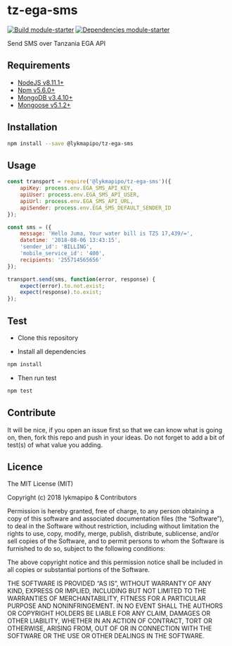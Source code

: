 # tz-ega-sms

[![Build module-starter](https://travis-ci.org/lykmapipo/tz-ega-sms.svg?branch=develop)](https://travis-ci.org/lykmapipo/tz-ega-sms)
[![Dependencies module-starter](https://david-dm.org/lykmapipo/tz-ega-sms/module-starter.svg?style=flat-square)](https://david-dm.org/lykmapipo/tz-ega-sms)

Send SMS over Tanzania EGA API

## Requirements

- [NodeJS v8.11.1+](https://nodejs.org)
- [Npm v5.6.0+](https://www.npmjs.com/)
- [MongoDB v3.4.10+](https://www.mongodb.com/)
- [Mongoose v5.1.2+](https://github.com/Automattic/mongoose)

## Installation

```sh
npm install --save @lykmapipo/tz-ega-sms
```

## Usage

```js
const transport = require('@lykmapipo/tz-ega-sms')({
    apiKey: process.env.EGA_SMS_API_KEY,
    apiUser: process.env.EGA_SMS_API_USER,
    apiUrl: process.env.EGA_SMS_API_URL,
    apiSender: process.env.EGA_SMS_DEFAULT_SENDER_ID
});

const sms = ({
    message: 'Hello Juma, Your water bill is TZS 17,439/=',
    datetime: '2018-08-06 13:43:15',
    'sender_id': 'BILLING',
    'mobile_service_id': '400',
    recipients: '255714565656'
});

transport.send(sms, function(error, response) {
    expect(error).to.not.exist;
    expect(response).to.exist;
});
```

## Test

- Clone this repository

- Install all dependencies

```sh
npm install
```

- Then run test

```sh
npm test
```

## Contribute

It will be nice, if you open an issue first so that we can know what is going on, then, fork this repo and push in your ideas. Do not forget to add a bit of test(s) of what value you adding.

## Licence

The MIT License (MIT)

Copyright (c) 2018 lykmapipo & Contributors

Permission is hereby granted, free of charge, to any person obtaining a copy of this software and associated documentation files (the “Software”), to deal in the Software without restriction, including without limitation the rights to use, copy, modify, merge, publish, distribute, sublicense, and/or sell copies of the Software, and to permit persons to whom the Software is furnished to do so, subject to the following conditions:

The above copyright notice and this permission notice shall be included in all copies or substantial portions of the Software.

THE SOFTWARE IS PROVIDED “AS IS”, WITHOUT WARRANTY OF ANY KIND, EXPRESS OR IMPLIED, INCLUDING BUT NOT LIMITED TO THE WARRANTIES OF MERCHANTABILITY, FITNESS FOR A PARTICULAR PURPOSE AND NONINFRINGEMENT. IN NO EVENT SHALL THE AUTHORS OR COPYRIGHT HOLDERS BE LIABLE FOR ANY CLAIM, DAMAGES OR OTHER LIABILITY, WHETHER IN AN ACTION OF CONTRACT, TORT OR OTHERWISE, ARISING FROM, OUT OF OR IN CONNECTION WITH THE SOFTWARE OR THE USE OR OTHER DEALINGS IN THE SOFTWARE.
